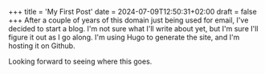 +++
title = 'My First Post'
date = 2024-07-09T12:50:31+02:00
draft = false
+++
After a couple of years of this domain just being used for email, I've decided to start a blog. I'm not sure what I'll write about yet, but I'm sure I'll figure it out as I go along. I'm using Hugo to generate the site, and I'm hosting it on Github.

Looking forward to seeing where this goes.
